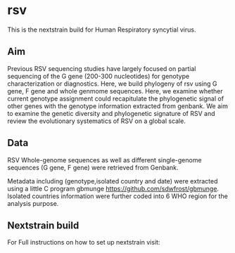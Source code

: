 # rsv
This is the nextstrain build for Human Respiratory syncytial virus.

## Aim
Previous RSV sequencing studies have largely focused on partial sequencing of the G gene (200-300 nucleotides) for genotype characterization or diagnostics. Here, we build phylogeny of rsv using G gene, F gene and whole genmome sequences. Here, we examine whether current genotype assignment could recapitulate the phylogenetic signal of other genes with the genotype information extracted from genbank. We aim to examine the genetic diversity and phylogenetic signature of RSV and review the evolutionary systematics of RSV on a global scale.

## Data
RSV Whole-genome sequences as well as different single-genome sequences (G gene, F gene) were retrieved from Genbank.

Metadata including (genotype,isolated country and date) were extracted using a little C program gbmunge https://github.com/sdwfrost/gbmunge. Isolated countries information were further coded into 6 WHO region for the analysis purpose.

## Nextstrain build

For Full instructions on how to set up nextstrain visit:
